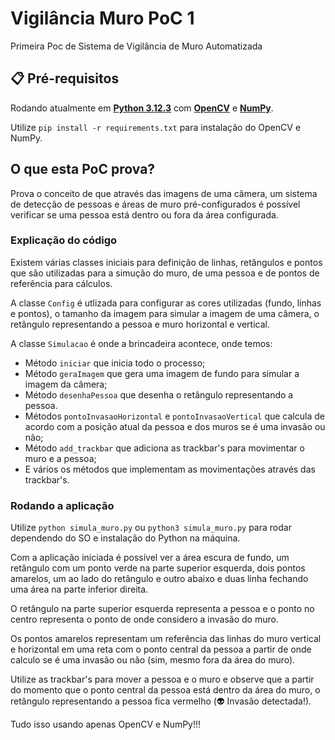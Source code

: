 # Vigilância Muro PoC 1

Primeira Poc de Sistema de Vigilância de Muro Automatizada

## 📋 Pré-requisitos

Rodando atualmente em **[Python 3.12.3](https://www.python.org/downloads/release/python-3123/)** com **[OpenCV](https://opencv.org/)** e **[NumPy](https://numpy.org/)**.

Utilize ``pip install -r requirements.txt`` para instalação do OpenCV e NumPy.

##  O que esta PoC prova?

Prova o conceito de que através das imagens de uma câmera, um sistema de 
detecção de pessoas e áreas de muro pré-configurados é possível verificar 
se uma pessoa está dentro ou fora da área configurada.

### Explicação do código

Existem várias classes iniciais para definição de linhas, retângulos e pontos 
que são utilizadas para a simução do muro, de uma pessoa e de pontos de 
referência para cálculos.

A classe ``Config`` é utlizada para configurar as cores utilizadas (fundo, 
linhas e pontos), o tamanho da imagem para simular a imagem de uma câmera, o
retângulo representando a pessoa e muro horizontal e vertical.

A classe ``Simulacao`` é onde a brincadeira acontece, onde temos:

* Método ``iniciar`` que inicia todo o processo;
* Método ``geraImagem`` que gera uma imagem de fundo para simular a imagem da 
câmera;
* Método ``desenhaPessoa`` que desenha o retângulo representando a pessoa.
* Métodos ``pontoInvasaoHorizontal`` e ``pontoInvasaoVertical`` que calcula de 
acordo com a posição atual da pessoa e dos muros se é uma invasão ou não;
* Método ``add_trackbar`` que adiciona as trackbar's para movimentar o muro e
a pessoa;
* E vários os métodos que implementam as movimentações através das trackbar's.

### Rodando a aplicação
Utilize ``python simula_muro.py`` ou ``python3 simula_muro.py`` para rodar 
dependendo do SO e instalação do Python na máquina.

Com a aplicação iniciada é possível ver a área escura de fundo, um retângulo 
com um ponto verde na parte superior esquerda, dois pontos amarelos, um ao 
lado do retângulo e outro abaixo e duas linha fechando uma área na parte 
inferior direita.

O retângulo na parte superior esquerda representa a pessoa e o ponto no centro 
representa o ponto de onde considero a invasão do muro.

Os pontos amarelos representam um referência das linhas do muro vertical e 
horizontal em uma reta com o ponto central da pessoa a partir de onde calculo 
se é uma invasão ou não (sim, mesmo fora da área do muro).

Utilize as trackbar's para mover a pessoa e o muro e observe que a partir do 
momento que o ponto central da pessoa está dentro da área do muro, o retângulo 
representando a pessoa fica vermelho (👽 Invasão detectada!).


Tudo isso usando apenas OpenCV e NumPy!!!
